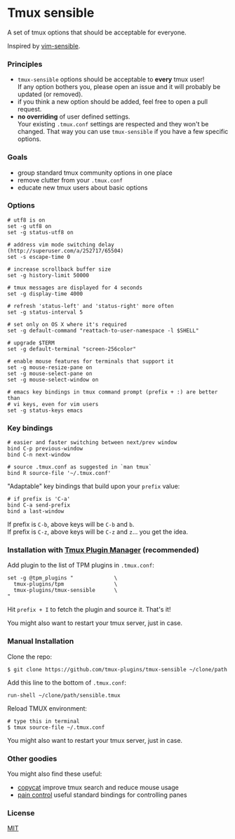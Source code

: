 # Tmux sensible

A set of tmux options that should be acceptable for everyone.

Inspired by [vim-sensible](https://github.com/tpope/vim-sensible).

### Principles

- `tmux-sensible` options should be acceptable to **every** tmux user!<br/>
  If any option bothers you, please open an issue and it will probably be
  updated (or removed).
- if you think a new option should be added, feel free to open a pull request.
- **no overriding** of user defined settings.<br/>
  Your existing `.tmux.conf` settings are respected and they won't be changed.
  That way you can use `tmux-sensible` if you have a few specific options.

### Goals

- group standard tmux community options in one place
- remove clutter from your `.tmux.conf`
- educate new tmux users about basic options

### Options

    # utf8 is on
    set -g utf8 on
    set -g status-utf8 on

    # address vim mode switching delay (http://superuser.com/a/252717/65504)
    set -s escape-time 0

    # increase scrollback buffer size
    set -g history-limit 50000

    # tmux messages are displayed for 4 seconds
    set -g display-time 4000

    # refresh 'status-left' and 'status-right' more often
    set -g status-interval 5

    # set only on OS X where it's required
    set -g default-command "reattach-to-user-namespace -l $SHELL"

    # upgrade $TERM
    set -g default-terminal "screen-256color"

    # enable mouse features for terminals that support it
    set -g mouse-resize-pane on
    set -g mouse-select-pane on
    set -g mouse-select-window on

    # emacs key bindings in tmux command prompt (prefix + :) are better than
    # vi keys, even for vim users
    set -g status-keys emacs

### Key bindings

    # easier and faster switching between next/prev window
    bind C-p previous-window
    bind C-n next-window

    # source .tmux.conf as suggested in `man tmux`
    bind R source-file '~/.tmux.conf'

"Adaptable" key bindings that build upon your `prefix` value:

    # if prefix is 'C-a'
    bind C-a send-prefix
    bind a last-window

If prefix is `C-b`, above keys will be `C-b` and `b`.<br/>
If prefix is `C-z`, above keys will be `C-z` and `z`... you get the idea.

### Installation with [Tmux Plugin Manager](https://github.com/tmux-plugins/tpm) (recommended)

Add plugin to the list of TPM plugins in `.tmux.conf`:

    set -g @tpm_plugins "             \
      tmux-plugins/tpm                \
      tmux-plugins/tmux-sensible      \
    "

Hit `prefix + I` to fetch the plugin and source it. That's it!

You might also want to restart your tmux server, just in case.

### Manual Installation

Clone the repo:

    $ git clone https://github.com/tmux-plugins/tmux-sensible ~/clone/path

Add this line to the bottom of `.tmux.conf`:

    run-shell ~/clone/path/sensible.tmux

Reload TMUX environment:

    # type this in terminal
    $ tmux source-file ~/.tmux.conf

You might also want to restart your tmux server, just in case.

### Other goodies

You might also find these useful:

- [copycat](https://github.com/tmux-plugins/tmux-copycat)
  improve tmux search and reduce mouse usage
- [pain control](https://github.com/tmux-plugins/tmux-pain-control)
  useful standard bindings for controlling panes

### License

[MIT](LICENSE.md)
